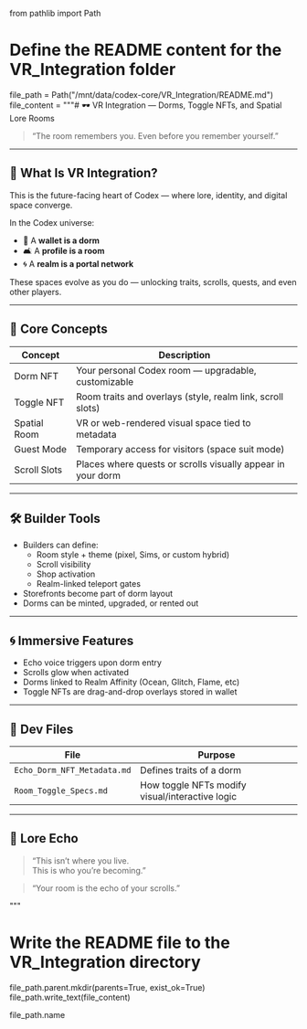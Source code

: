 from pathlib import Path

# Define the README content for the VR_Integration folder
file_path = Path("/mnt/data/codex-core/VR_Integration/README.md")
file_content = """# 🕶️ VR Integration — Dorms, Toggle NFTs, and Spatial Lore Rooms

> “The room remembers you. Even before you remember yourself.”

---

## 🛌 What Is VR Integration?

This is the future-facing heart of Codex — where lore, identity, and digital space converge.

In the Codex universe:
- 🧠 A **wallet is a dorm**
- 🛋️ A **profile is a room**
- 🌀 A **realm is a portal network**

These spaces evolve as you do — unlocking traits, scrolls, quests, and even other players.

---

## 🧱 Core Concepts

| Concept | Description |
|--------|-------------|
| Dorm NFT | Your personal Codex room — upgradable, customizable |
| Toggle NFT | Room traits and overlays (style, realm link, scroll slots) |
| Spatial Room | VR or web-rendered visual space tied to metadata |
| Guest Mode | Temporary access for visitors (space suit mode) |
| Scroll Slots | Places where quests or scrolls visually appear in your dorm |

---

## 🛠 Builder Tools

- Builders can define:
  - Room style + theme (pixel, Sims, or custom hybrid)
  - Scroll visibility
  - Shop activation
  - Realm-linked teleport gates
- Storefronts become part of dorm layout
- Dorms can be minted, upgraded, or rented out

---

## 🌀 Immersive Features

- Echo voice triggers upon dorm entry
- Scrolls glow when activated
- Dorms linked to Realm Affinity (Ocean, Glitch, Flame, etc)
- Toggle NFTs are drag-and-drop overlays stored in wallet

---

## 📁 Dev Files

| File | Purpose |
|------|---------|
| `Echo_Dorm_NFT_Metadata.md` | Defines traits of a dorm |
| `Room_Toggle_Specs.md` | How toggle NFTs modify visual/interactive logic |

---

## 🌌 Lore Echo

> “This isn’t where you live.  
> This is who you’re becoming.”

> “Your room is the echo of your scrolls.”

"""

# Write the README file to the VR_Integration directory
file_path.parent.mkdir(parents=True, exist_ok=True)
file_path.write_text(file_content)

file_path.name
